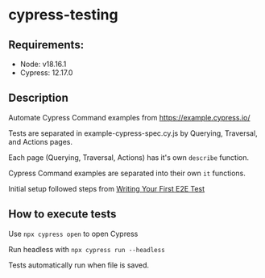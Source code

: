 # cypress-testing

## Requirements:
- Node: v18.16.1
- Cypress: 12.17.0

## Description
Automate Cypress Command examples from https://example.cypress.io/

Tests are separated in example-cypress-spec.cy.js by Querying, Traversal, and Actions pages.

Each page (Querying, Traversal, Actions) has it's own `describe` function.

Cypress Command examples are separated into their own `it` functions.

Initial setup followed steps from [Writing Your First E2E Test](https://docs.cypress.io/guides/end-to-end-testing/writing-your-first-end-to-end-test?utm_source=Binary%3A+App&utm_medium=Docs+Menu&utm_content=First+Test)

## How to execute tests
Use `npx cypress open` to open Cypress

Run headless with `npx cypress run --headless`

Tests automatically run when file is saved.
